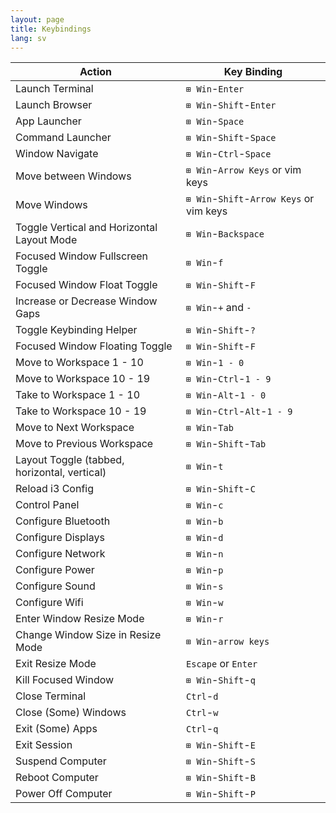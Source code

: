 ```yaml
---
layout: page
title: Keybindings
lang: sv
---
```


| Action | Key Binding |
|-------------|-------------|
|Launch Terminal|`⊞ Win`-`Enter`|
|Launch Browser|`⊞ Win`-`Shift`-`Enter`|
|App Launcher|`⊞ Win`-`Space`|
|Command Launcher|`⊞ Win`-`Shift`-`Space`|
|Window Navigate|`⊞ Win`-`Ctrl`-`Space`|
|Move between Windows|`⊞ Win`-`Arrow Keys` or vim keys|
|Move Windows|`⊞ Win`-`Shift`-`Arrow Keys` or vim keys|
|Toggle Vertical and Horizontal Layout Mode|`⊞ Win`-`Backspace`|
|Focused Window Fullscreen Toggle|`⊞ Win`-`f`|
|Focused Window Float Toggle|`⊞ Win`-`Shift`-`F`|
|Increase or Decrease Window Gaps|`⊞ Win`-`+` and `-`|
|Toggle Keybinding Helper|`⊞ Win`-`Shift`-`?`|
|Focused Window Floating Toggle|`⊞ Win`-`Shift`-`F`|
|Move to Workspace 1 - 10|`⊞ Win`-`1 - 0`|
|Move to Workspace 10 - 19|`⊞ Win`-`Ctrl`-`1 - 9`|
|Take to Workspace 1 - 10|`⊞ Win`-`Alt`-`1 - 0`|
|Take to Workspace 10 - 19|`⊞ Win`-`Ctrl`-`Alt`-`1 - 9`|
|Move to Next Workspace|`⊞ Win`-`Tab`|
|Move to Previous Workspace|`⊞ Win`-`Shift`-`Tab`|
|Layout Toggle (tabbed, horizontal, vertical)|`⊞ Win`-`t`
|Reload i3 Config|`⊞ Win`-`Shift`-`C`|
|Control Panel|`⊞ Win`-`c`|
|Configure Bluetooth|`⊞ Win`-`b`|
|Configure Displays|`⊞ Win`-`d`|
|Configure Network|`⊞ Win`-`n`|
|Configure Power|`⊞ Win`-`p`|
|Configure Sound|`⊞ Win`-`s`|
|Configure Wifi|`⊞ Win`-`w`|
|Enter Window Resize Mode|`⊞ Win`-`r`|
|Change Window Size in Resize Mode|`⊞ Win`-`arrow keys`|
|Exit Resize Mode|`Escape` or `Enter`|
|Kill Focused Window|`⊞ Win`-`Shift`-`q`|
|Close Terminal|`Ctrl`-`d`|
|Close (Some) Windows|`Ctrl`-`w`|
|Exit (Some) Apps|`Ctrl`-`q`|
|Exit Session|`⊞ Win`-`Shift`-`E`|
|Suspend Computer|`⊞ Win`-`Shift`-`S`|
|Reboot Computer|`⊞ Win`-`Shift`-`B`|
|Power Off Computer|`⊞ Win`-`Shift`-`P`|
